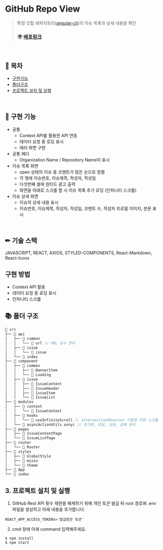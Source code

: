 # GitHub Repo View

> 특정 깃헙 레파지토리([angular-cli](https://github.com/angular/angular-cli))의 이슈 목록과 상세 내용을 확인
>
> ### 🌍 [배포링크](https://k-watch.netlify.app/)

<br/>

## 📖 목차

- [구현기능](#-구현-기능)
- [폴더구조](#-폴더-구조)
- [프로젝트 설치 및 실행](#-3.프로젝트-설치-및-실행)

</br>

## 🚀 구현 기능
- 공통
  - Context API를 활용한 API 연동
  - 데이터 요청 중 로딩 표시
  - 에러 화면 구현
- 공통 헤더
  - Organization Name / Repository Name이 표시
- 이슈 목록 화면
  - open 상태의 이슈 중 코멘트가 많은 순으로 정렬
  - 각 행에 이슈번호, 이슈제목, 작성자, 작성일
  - 다섯번째 셀에 원티드 광고 출력
  - 화면을 아래로 스크롤 할 시 이슈 목록 추가 로딩 (인피니티 스크롤)
- 이슈 상세 화면
  - 이슈의 상세 내용 표시
  - 이슈번호, 이슈제목, 작성자, 작성일, 코멘트 수, 작성자 프로필 이미지, 본문 표시

</br>

## ✏ 기술 스택 
 JAVASCRIPT, REACT, AXIOS, STYLED-COMPONENTS, React-Markdown, React-Icons
 
## 구현 방법
 - Context API 활용
 - 데이터 요청 중 로딩 표시
 - 인피니티 스크롤

## 📚 폴더 구조

```jsx
📂 src
├── 📂 api
│   ├── 📂 common
│   │   └── 📄 url // URL 상수 관리
│   ├── 📂 issue
│   │   └── 📄 issue 
│   └── 📄 index
├── 📂 component
│   ├── 📂 common
│   │   ├── 📄 BannerItem
│   │   └── 📄 Loading
│   ├── 📂 issue
│   │   ├── 📄 IssueContent
│   │   ├── 📄 IssueHeader
│   │   ├── 📄 IssueItem
│   │   └── 📄 IssueList
├── 📂 modules
│   ├── 📂 context
│   │   └── 📄 IssueContext
│   ├── 📂 hooks
│   │   └── 📄 useInfiniteScroll // IntersectionObserver 이용한 무한 스크롤링
│   └── 📄 asyncActionUtils asnyc // 초기화, 로딩, 성공, 실패 관리
├── 📂 pages
│   ├── 📄 IssueContentPage
│   └── 📄 IssueListPage
├── 📂 router
│   └── 📄 Router
├── 📂 styles
│   ├── 📄 GlobalStyle
│   ├── 📄 mixin
│   └── 📄 theme
├── 📄 App
└── 📄 index
```

## 3. 프로젝트 설치 및 실행
1. GitHub Rest API 횟수 제한을 해제하기 위해 개인 토큰 발급 뒤 root 경로에 .env 파일을 생성하고 아래 내용을 추가합니다.
```command
REACT_APP_ACCESS_TOKENS='발급받은 토큰'
```
2. cmd 창에 아래 command 입력해주세요.
```command
$ npm install
$ npm start
```
